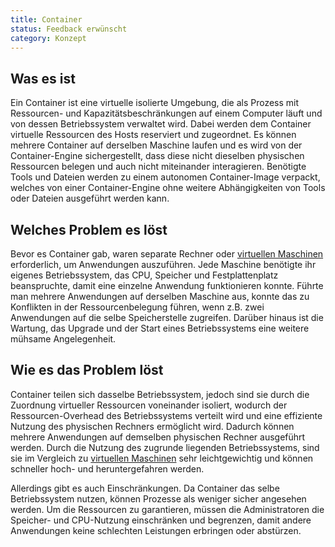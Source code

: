 ```yaml
---
title: Container
status: Feedback erwünscht
category: Konzept
---
```


## Was es ist

Ein Container ist eine virtuelle isolierte Umgebung, die als Prozess mit Ressourcen- und Kapazitätsbeschränkungen auf einem Computer läuft und von dessen Betriebssystem verwaltet wird. 
Dabei werden dem Container virtuelle Ressourcen des Hosts reserviert und zugeordnet.
Es können mehrere Container auf derselben Maschine laufen und es wird von der Container-Engine sichergestellt, 
dass diese nicht dieselben physischen Ressourcen belegen und auch nicht miteinander interagieren.
Benötigte Tools und Dateien werden zu einem autonomen Container-Image verpackt, welches von einer  Container-Engine ohne weitere Abhängigkeiten von Tools oder Dateien ausgeführt werden kann. 

## Welches Problem es löst

Bevor es Container gab, waren separate Rechner oder [virtuellen Maschinen](/virtual-machine/) erforderlich, um Anwendungen auszuführen. 
Jede Maschine benötigte ihr eigenes Betriebssystem, das CPU, Speicher und Festplattenplatz beanspruchte, damit eine einzelne Anwendung funktionieren konnte. 
Führte man mehrere Anwendungen auf derselben Maschine aus, konnte das zu Konflikten in der Ressourcenbelegung führen, wenn z.B. zwei Anwendungen auf die selbe Speicherstelle zugreifen. 
Darüber hinaus ist die Wartung, das Upgrade und der Start eines Betriebssystems eine weitere mühsame Angelegenheit. 


## Wie es das Problem löst

Container teilen sich dasselbe Betriebssystem, jedoch sind sie durch die Zuordnung virtueller Ressourcen voneinander isoliert, wodurch der Ressourcen-Overhead des Betriebssystems verteilt wird und eine effiziente Nutzung des physischen Rechners ermöglicht wird. 
Dadurch können mehrere Anwendungen auf demselben physischen Rechner ausgeführt werden. 
Durch die Nutzung des zugrunde liegenden Betriebssystems, sind sie im Vergleich zu [virtuellen Maschinen](/virtual-machine/) sehr leichtgewichtig und können schneller hoch- und heruntergefahren werden.

Allerdings gibt es auch Einschränkungen. 
Da Container das selbe Betriebssystem nutzen, können Prozesse als weniger sicher angesehen werden. 
Um die Ressourcen zu garantieren, müssen die Administratoren die Speicher- und CPU-Nutzung einschränken und begrenzen, damit andere Anwendungen keine schlechten Leistungen erbringen oder abstürzen.
